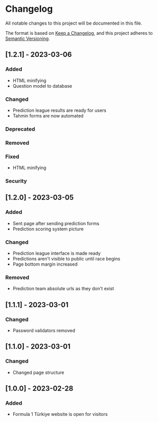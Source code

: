 # Changelog

All notable changes to this project will be documented in this file.

The format is based on [Keep a Changelog](https://keepachangelog.com/en/1.0.0/),
and this project adheres to [Semantic Versioning](https://semver.org/spec/v2.0.0.html).

## [1.2.1] - 2023-03-06
### Added
- HTML minifying
- Question model to database
### Changed
- Prediction league results are ready for users
- Tahmin forms are now automated
### Deprecated
### Removed
### Fixed
- HTML minifying
### Security

## [1.2.0] - 2023-03-05
### Added
- Sent page after sending prediction forms
- Prediction scoring system picture
### Changed
- Prediction league interface is made ready
- Predictions aren't visible to public until race begins
- Page bottom margin increased
### Removed
- Prediction team absolute urls as they don't exist

## [1.1.1] - 2023-03-01
### Changed
- Password validators removed

## [1.1.0] - 2023-03-01
### Changed
- Changed page structure

## [1.0.0] - 2023-02-28
### Added
- Formula 1 Türkiye website is open for visitors
